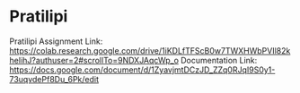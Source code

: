 # Pratilipi
Pratilipi Assignment Link: https://colab.research.google.com/drive/1iKDLfTFScB0w7TWXHWbPVIl82kheIihJ?authuser=2#scrollTo=9NDXJAqcWp_o
Documentation Link: https://docs.google.com/document/d/1ZyavjmtDCzJD_ZZq0RJqI9S0y1-73uqvdePf8Du_6Pk/edit
